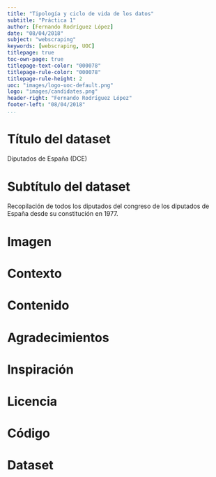 ```yaml
---
title: "Tipología y ciclo de vida de los datos"
subtitle: "Práctica 1"
author: [Fernando Rodríguez López]
date: "08/04/2018"
subject: "webscraping"
keywords: [webscraping, UOC]
titlepage: true
toc-own-page: true
titlepage-text-color: "000078"
titlepage-rule-color: "000078"
titlepage-rule-height: 2
uoc: "images/logo-uoc-default.png"
logo: "images/candidates.png"
header-right: "Fernando Rodríguez López"
footer-left: "08/04/2018"
...
```


# Título del dataset

Diputados de España (DCE)

# Subtítulo del dataset

Recopilación de todos los diputados del congreso de los diputados de España desde su constitución en 1977.
# Imagen

# Contexto

# Contenido

# Agradecimientos

# Inspiración

# Licencia

# Código

# Dataset
